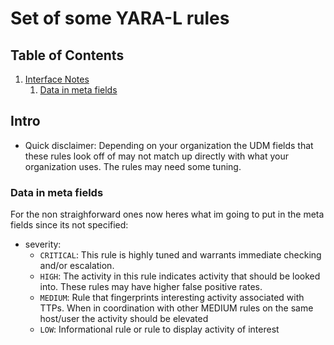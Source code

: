 # Set of some YARA-L rules

## Table of Contents

1. [Interface Notes](#intro)
    1. [Data in meta fields](#Data-in-meta-fields)

## Intro

* Quick disclaimer: Depending on your organization the UDM fields that these rules look off of may not match up directly with what your organization uses.
The rules may need some tuning. 

### Data in meta fields
For the non straighforward ones now heres what im going to put in the meta fields since its not specified:
* severity: 
  * `CRITICAL`: This rule is highly tuned and warrants immediate checking and/or escalation.
  * `HIGH`: The activity in this rule indicates activity that should be looked into. These rules may have higher false positive rates.
  * `MEDIUM`: Rule that fingerprints interesting activity associated with TTPs. When in coordination with other MEDIUM rules on the same host/user the activity should be elevated
  * `LOW`: Informational rule or rule to display activity of interest




